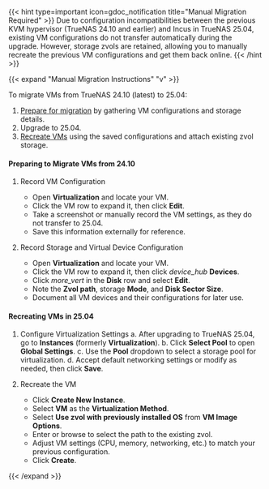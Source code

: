 &NewLine;

{{< hint type=important icon=gdoc_notification title="Manual Migration Required" >}}
Due to configuration incompatibilities between the previous KVM hypervisor (TrueNAS 24.10 and earlier) and Incus in TrueNAS 25.04, existing VM configurations do not transfer automatically during the upgrade.
However, storage zvols are retained, allowing you to manually recreate the previous VM configurations and get them back online.
{{< /hint >}}

{{< expand "Manual Migration Instructions" "v" >}}

To migrate VMs from TrueNAS 24.10 (latest) to 25.04:

1. [Prepare for migration](#preparing-to-migrate-vms-from-2410) by gathering VM configurations and storage details.
2. Upgrade to 25.04.
3. [Recreate VMs](#recreating-vms-in-2504) using the saved configurations and attach existing zvol storage.

#### Preparing to Migrate VMs from 24.10

1. Record VM Configuration
   - Open **Virtualization** and locate your VM.
   - Click the VM row to expand it, then click <span class="iconify" data-icon="mdi:pencil"></span> **Edit**.
   - Take a screenshot or manually record the VM settings, as they do not transfer to 25.04.
   - Save this information externally for reference.

2. Record Storage and Virtual Device Configuration
   - Open **Virtualization** and locate your VM.
   - Click the VM row to expand it, then click <i class="material-icons" aria-hidden="true" title="Devices">device_hub</i> **Devices**.
   - Click <i class="material-icons" aria-hidden="true" title="System Update">more_vert</i> in the **Disk** row and select **Edit**.
   - Note the **Zvol path**, storage **Mode**, and **Disk Sector Size**.
   - Document all VM devices and their configurations for later use.

#### Recreating VMs in 25.04

1. Configure Virtualization Settings
   a. After upgrading to TrueNAS 25.04, go to **Instances** (formerly **Virtualization**).
   b. Click **Select Pool** to open **Global Settings**.
   c. Use the **Pool** dropdown to select a storage pool for virtualization.
   d. Accept default networking settings or modify as needed, then click **Save**.

2. Recreate the VM
   - Click **Create New Instance**.
   - Select **VM** as the **Virtualization Method**.
   - Select **Use zvol with previously installed OS** from **VM Image Options**.
   - Enter or browse to select the path to the existing zvol.
   - Adjust VM settings (CPU, memory, networking, etc.) to match your previous configuration.
   - Click **Create**.

{{< /expand >}}
